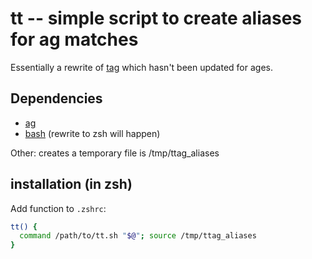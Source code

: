 # tt -- simple script to create aliases for ag matches

Essentially a rewrite of [tag](https://github.com/aykamko/tag) which hasn't been updated for ages.

## Dependencies
- [ag](https://github.com/ggreer/the_silver_searcher)
- [bash](https://www.gnu.org/software/bash/manual/bash.html) (rewrite to zsh will happen)

Other: creates a temporary file is /tmp/ttag_aliases

## installation (in zsh)

Add function to `.zshrc`:

```zsh
tt() {
  command /path/to/tt.sh "$@"; source /tmp/ttag_aliases 
}
```
